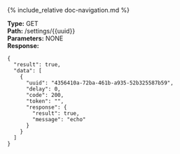 {% include_relative doc-navigation.md %}

**Type:** GET<br>
**Path:** /settings/{{uuid}}<br>
**Parameters:** NONE<br>
**Response:**<br>
```shell
{
  "result": true,
  "data": [
    {
      "uuid": "4356410a-72ba-461b-a935-52b325587b59",
      "delay": 0,
      "code": 200,
      "token": "",
      "response": {
        "result": true,
        "message": "echo"
      }
    }
  ]
}
```